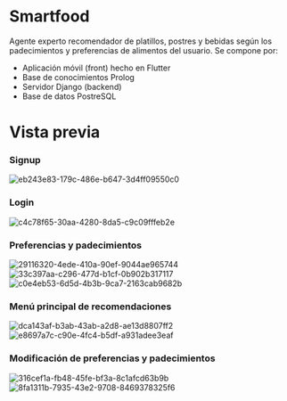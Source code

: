 # Smartfood
Agente experto recomendador de platillos, postres y bebidas según los padecimientos y preferencias de alimentos del usuario.
Se compone por:
- Aplicación móvil (front) hecho en Flutter
- Base de conocimientos Prolog
- Servidor Django (backend)
- Base de datos PostreSQL

# Vista previa

### Signup
![eb243e83-179c-486e-b647-3d4ff09550c0](https://github.com/JSapien-Sacti/angular-bases/assets/144072692/aa2451be-d9a8-4f21-aeb4-faaf670dfc55)

### Login
![c4c78f65-30aa-4280-8da5-c9c09fffeb2e](https://github.com/JSapien-Sacti/angular-bases/assets/144072692/6e6f9d12-560c-4914-888f-752521d4a4eb)

### Preferencias y padecimientos
![29116320-4ede-410a-90ef-9044ae965744](https://github.com/JSapien-Sacti/angular-bases/assets/144072692/3a3afa40-5963-4a7e-86e4-c25f4d634361)
![33c397aa-c296-477d-b1cf-0b902b317117](https://github.com/JSapien-Sacti/angular-bases/assets/144072692/31138125-977e-4bf6-b20e-42b04cc5e77c)
![c0e4eb53-6d5d-4b3b-9ca7-2163cab9682b](https://github.com/JSapien-Sacti/angular-bases/assets/144072692/eb7060a6-d461-4d39-a06a-d1ee621b8bd8)

### Menú principal de recomendaciones
![dca143af-b3ab-43ab-a2d8-ae13d8807ff2](https://github.com/JSapien-Sacti/angular-bases/assets/144072692/f7dd4144-80aa-4639-b16f-5e9205788b63)
![e8697a7c-c90e-4fc4-b5df-a931adee3eaf](https://github.com/JSapien-Sacti/angular-bases/assets/144072692/eaa59f36-1bdf-4bcf-aa79-ba70a1de7842)

### Modificación de preferencias y padecimientos
![316cef1a-fb48-45fe-bf3a-8c1afcd63b9b](https://github.com/JSapien-Sacti/angular-bases/assets/144072692/20657e90-d92d-43c9-9e0c-005ca3130335)
![8fa1311b-7935-43e2-9708-8469378325f6](https://github.com/JSapien-Sacti/angular-bases/assets/144072692/0025abe1-d3ed-4801-aeff-32fac5591ef6)
